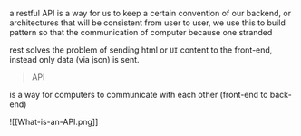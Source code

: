 a restful API is a way for us to keep a certain convention of our backend, or architectures that will be consistent from user to user, we use this to build pattern so that the communication  of computer because one stranded

rest solves the problem of sending html or `UI` content to the front-end, instead only data (via json) is sent.

> API

is a way for computers to communicate with each other (front-end to back-end) 

![[What-is-an-API.png]]